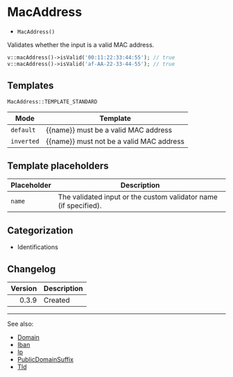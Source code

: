 # MacAddress

- `MacAddress()`

Validates whether the input is a valid MAC address.

```php
v::macAddress()->isValid('00:11:22:33:44:55'); // true
v::macAddress()->isValid('af-AA-22-33-44-55'); // true
```

## Templates

`MacAddress::TEMPLATE_STANDARD`

| Mode       | Template                                 |
|------------|------------------------------------------|
| `default`  | {{name}} must be a valid MAC address     |
| `inverted` | {{name}} must not be a valid MAC address |

## Template placeholders

| Placeholder | Description                                                      |
|-------------|------------------------------------------------------------------|
| `name`      | The validated input or the custom validator name (if specified). |

## Categorization

- Identifications

## Changelog

| Version | Description |
|--------:|-------------|
|   0.3.9 | Created     |

***
See also:

- [Domain](Domain.md)
- [Iban](Iban.md)
- [Ip](Ip.md)
- [PublicDomainSuffix](PublicDomainSuffix.md)
- [Tld](Tld.md)
